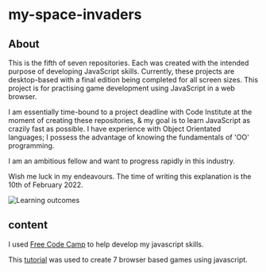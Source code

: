 # my-space-invaders

## About
This is the fifth of seven repositories. Each was created with the intended purpose of developing JavaScript skills. Currently, these projects are desktop-based with a final edition being completed for all screen sizes. This project is for practising game development using JavaScript in a web browser.

I am essentially time-bound to a project deadline with Code Institute at the moment of creating these repositories, & my goal is to learn JavaScript as crazily fast as possible. I have experience with Object Orientated languages; I possess the advantage of knowing the fundamentals of 'OO' programming.

I am an ambitious fellow and want to progress rapidly in this industry.

Wish me luck in my endeavours. The time of writing this explanation is the 10th of February 2022.

![Learning outcomes](assets/images/snake.png)

## content
I used [Free Code Camp](https://www.freecodecamp.org/) to help develop my javascript skills.

This [tutorial](https://www.youtube.com/watch?v=lhNdUVh3qCc&t=605s) was used to create 7 browser based games using javascript.